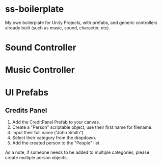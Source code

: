 # ss-boilerplate
My own boilerplate for Unity Projects, with prefabs, and generic controllers already built (such as music, sound, character, etc).

# Sound Controller

# Music Controller

# UI Prefabs

## Credits Panel
1. Add the CreditPanel Prefab to your canvas.
2. Create a "Person" scriptable object, use their first name for filename.
3. Input their full name ("John Smith")
4. Select their category from the dropdown.
5. Add the created person to the "People" list.

As a note, if someone needs to be added to multiple categories, please create multiple person objects.
